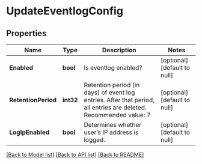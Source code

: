 # UpdateEventlogConfig

## Properties
Name | Type | Description | Notes
------------ | ------------- | ------------- | -------------
**Enabled** | **bool** | Is eventlog enabled? | [optional] [default to null]
**RetentionPeriod** | **int32** | Retention period (in days) of event log entries.  After that period, all entries are deleted.  Recommended value: 7 | [optional] [default to null]
**LogIpEnabled** | **bool** | Determines whether user’s IP address is logged. | [optional] [default to null]

[[Back to Model list]](../README.md#documentation-for-models) [[Back to API list]](../README.md#documentation-for-api-endpoints) [[Back to README]](../README.md)

